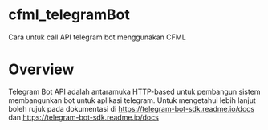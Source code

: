 # cfml_telegramBot

Cara untuk call API telegram bot menggunakan CFML

# Overview

Telegram Bot API adalah antaramuka HTTP-based  untuk pembangun sistem membangunkan bot untuk aplikasi telegram.
Untuk mengetahui lebih lanjut boleh rujuk pada dokumentasi di https://telegram-bot-sdk.readme.io/docs dan 
https://telegram-bot-sdk.readme.io/docs 
